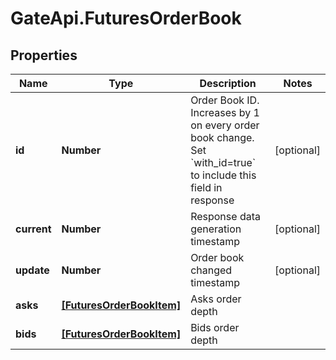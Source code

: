 # GateApi.FuturesOrderBook

## Properties

Name | Type | Description | Notes
------------ | ------------- | ------------- | -------------
**id** | **Number** | Order Book ID. Increases by 1 on every order book change. Set &#x60;with_id&#x3D;true&#x60; to include this field in response | [optional] 
**current** | **Number** | Response data generation timestamp | [optional] 
**update** | **Number** | Order book changed timestamp | [optional] 
**asks** | [**[FuturesOrderBookItem]**](FuturesOrderBookItem.md) | Asks order depth | 
**bids** | [**[FuturesOrderBookItem]**](FuturesOrderBookItem.md) | Bids order depth | 

